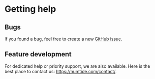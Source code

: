 # Getting help

## Bugs

If you found a bug, feel free to create a new [GitHub issue](https://github.com/numtide/srvos/issues/new/choose).

## Feature development

For dedicated help or priority support, we are also available. Here is the best place to contact us: <https://numtide.com/contact/>.

